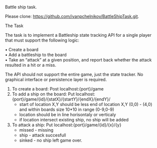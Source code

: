Battle ship task.

Please clone: https://github.com/ivanpchelnikov/BattleShipTask.git.

The Task

The task is to implement a Battleship state tracking API for a single player that must support the following logic:

• Create a board<br/>
• Add a battleship to the board<br/>
• Take an “attack” at a given position, and report back whether the attack resulted in a hit or a miss. 

The API should not support the entire game, just the state tracker. No graphical interface or persistence layer is required.

1. To create a board: Post localhost:{port}/game 
2. To add a ship on the board: Put localhost:{port}/game/{id}/{statX}/{startY}/{endX}/{endY}/
    - start of location X,Y should be less end of location X,Y  (0,0) - (4,0) and within boards size 10*10 in range (0-9,0-9)
    - location should be in line horisontaly or verticaly
    - if location intersect existing ship, no ship will be added
3. To attack a ship: Put localhost:{port}/game/{id}/{x}/{y}
    - missed - missing
    - ship - attack succesfull
    - sinked  - no ship left game over.
